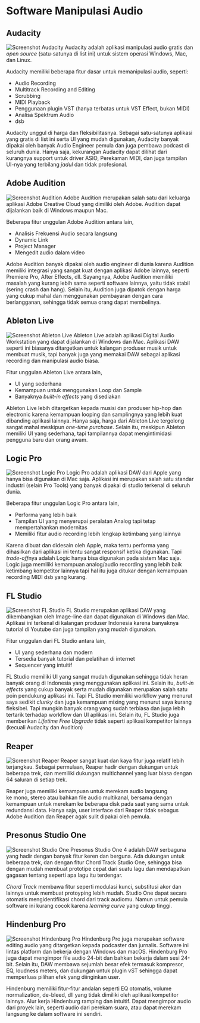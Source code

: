 # Software Manipulasi Audio

## Audacity
![Screenshot Audacity](https://i.imgur.com/f4fg0uB.png)
Audacity adalah aplikasi manipulasi audio gratis dan *open source* (satu-satunya di list ini) untuk sistem operasi Windows, Mac, dan Linux.

Audacity memiliki beberapa fitur dasar untuk memanipulasi audio, seperti:

- Audio Recording
- Multitrack Recording and Editing
- Scrubbing
- MIDI Playback
- Penggunaan plugin VST (hanya terbatas untuk VST Effect, bukan MIDI)
- Analisa Spektrum Audio
- dsb

Audacity unggul di harga dan fleksibilitasnya. Sebagai satu-satunya aplikasi yang gratis di list ini serta UI yang mudah digunakan, Audacity banyak dipakai oleh banyak Audio Engineer pemula dan juga pembawa podcast di seluruh dunia. Hanya saja, kekurangan Audacity dapat dilihat dari kurangnya support untuk driver ASIO, Perekaman MIDI, dan juga tampilan UI-nya yang terbilang *jadul* dan tidak profesional. 

## Adobe Audition
![Screenshot Audition](https://i.imgur.com/W9hcsVP.jpeg)
Adobe Audition merupakan salah satu dari keluarga aplikasi Adobe Creative Cloud yang dimiliki oleh Adobe. Audition dapat dijalankan baik di Windows maupun Mac.

Beberapa fitur unggulan Adobe Audition antara lain,

- Analisis Frekuensi Audio secara langsung
- Dynamic Link
- Project Manager
- Mengedit audio dalam video

Adobe Audition banyak dipakai oleh audio engineer di dunia karena Audition memiliki integrasi yang sangat kuat dengan aplikasi Adobe lainnya, seperti Premiere Pro, After Effects, dll. Sayangnya, Adobe Audition memiliki masalah yang kurang lebih sama seperti software lainnya, yaitu tidak stabil (sering crash dan hang). Selain itu, Audition juga dipatok dengan harga yang cukup mahal dan menggunakan pembayaran dengan cara berlangganan, sehingga tidak semua orang dapat membelinya.

## Ableton Live
![Screenshot Ableton Live](https://i.imgur.com/2rs3Pkd.jpg)
Ableton Live adalah aplikasi Digital Audio Workstation yang dapat dijalankan di Windows dan Mac. Aplikasi DAW seperti ini biasanya ditargetkan untuk kalangan produser musik untuk membuat musik, tapi banyak juga yang memakai DAW sebagai aplikasi recording dan manipulasi audio biasa.

Fitur unggulan Ableton Live antara lain,

- UI yang sederhana
- Kemampuan untuk menggunakan Loop dan Sample
- Banyaknya *built-in effects* yang disediakan

Ableton Live lebih ditargetkan kepada musisi dan produser hip-hop dan electronic karena kemampuan looping dan samplingnya yang lebih kuat dibanding aplikasi lainnya. Hanya saja, harga dari Ableton Live tergolong sangat mahal meskipun *one-time purchase*. Selain itu, meskipun Ableton memiliki UI yang sederhana, tapi tampilannya dapat mengintimidasi pengguna baru dan orang awam.

## Logic Pro
![Screenshot Logic Pro](https://i.imgur.com/1meMJzo.jpg)
Logic Pro adalah aplikasi DAW dari Apple yang hanya bisa digunakan di Mac saja. Aplikasi ini merupakan salah satu standar industri (selain Pro Tools) yang banyak dipakai di studio terkenal di seluruh dunia. 

Beberapa fitur unggulan Logic Pro antara lain,

- Performa yang lebih baik
- Tampilan UI yang menyerupai peralatan Analog tapi tetap mempertahankan modernitas
- Memiliki fitur audio recording lebih lengkap ketimbang yang lainnya

Karena dibuat dan didesain oleh Apple, maka tentu performa yang dihasilkan dari aplikasi ini tentu sangat responsif ketika digunakan. Tapi *trade-off*nya adalah Logic hanya bisa digunakan pada sistem Mac saja. Logic juga memiliki kemampuan analog/audio recording yang lebih baik ketimbang kompetitor lainnya tapi hal itu juga ditukar dengan kemampuan recording MIDI dsb yang kurang.

## FL Studio
![Screenshot FL Studio](https://i.imgur.com/ileT2A1.jpeg)
FL Studio merupakan aplikasi DAW yang dikembangkan oleh Image-line dan dapat digunakan di Windows dan Mac. Aplikasi ini terkenal di kalangan produser Indonesia karena banyaknya tutorial di Youtube dan juga tampilan yang mudah digunakan.

Fitur unggulan dari FL Studio antara lain,

- UI yang sederhana dan modern
- Tersedia banyak tutorial dan pelatihan di internet
- Sequencer yang intuitif

FL Studio memiliki UI yang sangat mudah digunakan sehingga tidak heran banyak orang di Indonesia yang menggunakan aplikasi ini. Selain itu, *built-in effects* yang cukup banyak serta mudah digunakan merupakan salah satu poin pendukung aplikasi ini. Tapi FL Studio memiliki workflow yang menurut saya sedikit *clunky* dan juga kemampuan mixing yang menurut saya kurang fleksibel. Tapi mungkin banyak orang yang sudah terbiasa dan juga lebih tertarik terhadap workflow dan UI aplikasi ini. Selain itu, FL Studio juga memberikan *Lifetime Free Upgrade* tidak seperti aplikasi kompetitor lainnya (kecuali Audacity dan Audition)

## Reaper
![Screenshot Reaper](https://i.imgur.com/Q65JCru.jpg)
Reaper sangat kuat dan kaya fitur juga relatif lebih terjangkau. Sebagai permulaan, Reaper hadir dengan dukungan untuk beberapa trek, dan memiliki dukungan multichannel yang luar biasa dengan 64 saluran di setiap trek.

Reaper juga memiliki kemampuan untuk merekam audio langsung ke mono, stereo atau bahkan file audio multikanal, bersama dengan kemampuan untuk merekam ke beberapa disk pada saat yang sama untuk redundansi data. Hanya saja, user interface dari Reaper tidak sebagus Adobe Audition dan Reaper agak sulit dipakai oleh pemula.

## Presonus Studio One
![Screenshot Studio One](https://i.imgur.com/YNcRa1v.png)
Presonus Studio One 4 adalah DAW serbaguna yang hadir dengan banyak fitur keren dan berguna. Ada dukungan untuk beberapa trek, dan dengan fitur Chord Track Studio One, sehingga bisa dengan mudah membuat prototipe cepat dari suatu lagu dan mendapatkan gagasan tentang seperti apa lagu itu terdengar.

*Chord Track* membawa fitur seperti modulasi kunci, substitusi akor dan lainnya untuk membuat protoyping lebih mudah. Studio One dapat secara otomatis mengidentifikasi chord dari track audiomu. Namun untuk pemula software ini kurang cocok karena *learning curve* yang cukup tinggi.

## Hindenburg Pro
![Screenshot Hindenburg Pro](https://i.imgur.com/AF9YxEL.jpeg)
Hindenburg Pro juga merupakan software editing audio yang ditargetkan kepada podcaster dan jurnalis. Software ini lintas platform dan bekerja dengan Windows dan macOS. Hindenburg Pro juga dapat mengimpor file audio 24-bit dan bahkan bekerja dalam sesi 24-bit. Selain itu, DAW membawa sejumlah besar efek termasuk kompresor, EQ, loudness meters, dan dukungan untuk plugin vST sehingga dapat memperluas pilihan efek yang diinginkan user.

Hindenburg memiliki fitur-fitur andalan seperti EQ otomatis, volume normalization, de-bleed, dll yang tidak dimiliki oleh aplikasi kompetitor lainnya. Alur kerja Hindenburg ramping dan intuitif. Dapat mengimpor audio dari proyek lain, seperti audio dari perekam suara, atau dapat merekam langsung ke dalam software ini sendiri. 